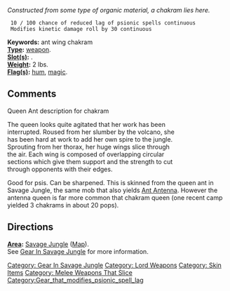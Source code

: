 *Constructed from some type of organic material, a chakram lies here.*

` 10 / 100 chance of reduced lag of psionic spells continuous`  
` Modifies kinetic damage roll by 30 continuous`

**Keywords:** ant wing chakram  
**[Type](:Category:_Object_Types "wikilink"):**
[weapon](:Category:_Melee_Weapons "wikilink").  
**[Slot(s)](Object_Slots "wikilink"):** <wielded>.  
**[Weight](Object_Weight "wikilink"):** 2 lbs.  
**[Flag(s)](:Category:_Object_Flags "wikilink"):**
[hum](Hum_Flag "wikilink"), [magic](Magic_Flag "wikilink").  

## Comments

Queen Ant description for chakram

The queen looks quite agitated that her work has been  
interrupted. Roused from her slumber by the volcano, she  
has been hard at work to add her own spire to the jungle.  
Sprouting from her thorax, her huge wings slice through  
the air. Each wing is composed of overlapping circular  
sections which give them support and the strength to cut  
through opponents with their edges.

Good for psis. Can be sharpened. This is skinned from the queen ant in
Savage Jungle, the same mob that also yields [Ant
Antenna](Ant_Antenna "wikilink"). However the antenna queen is far more
common that chakram queen (one recent camp yielded 3 chakrams in about
20 pops).

## Directions

**[Area](:Category:_Areas "wikilink"):** [ Savage
Jungle](:Category:_Savage_Jungle "wikilink")
([Map](Savage_Jungle_Map "wikilink")).  
See [Gear In Savage Jungle](:Category:Gear_In_Savage_Jungle "wikilink")
for more information.

[Category: Gear In Savage
Jungle](Category:_Gear_In_Savage_Jungle "wikilink") [Category: Lord
Weapons](Category:_Lord_Weapons "wikilink") [Category: Skin
Items](Category:_Skin_Items "wikilink") [Category: Melee Weapons That
Slice](Category:_Melee_Weapons_That_Slice "wikilink")
[Category:Gear_that_modifies_psionic_spell_lag](Category:Gear_that_modifies_psionic_spell_lag "wikilink")
